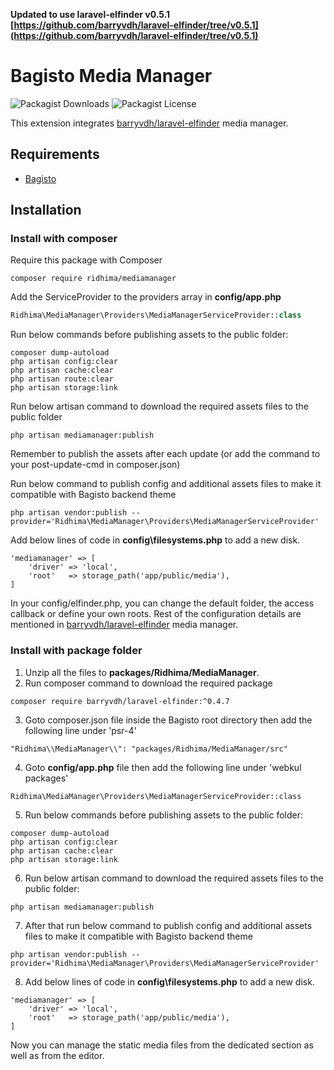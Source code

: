 **Updated to use laravel-elfinder v0.5.1 [https://github.com/barryvdh/laravel-elfinder/tree/v0.5.1](https://github.com/barryvdh/laravel-elfinder/tree/v0.5.1)**

# Bagisto Media Manager
![Packagist Downloads](https://img.shields.io/packagist/dt/ridhima/mediamanager) ![Packagist License](https://img.shields.io/packagist/l/ridhima/mediamanager)

This extension integrates [barryvdh/laravel-elfinder](https://github.com/barryvdh/laravel-elfinder) media manager.

## Requirements
- [Bagisto](https://github.com/bagisto/bagisto)

## Installation

### Install with composer

Require this package with Composer

	composer require ridhima/mediamanager

Add the ServiceProvider to the providers array in **config/app.php**

```php
Ridhima\MediaManager\Providers\MediaManagerServiceProvider::class
```

Run below commands before publishing assets to the public folder:
```
composer dump-autoload
php artisan config:clear
php artisan cache:clear
php artisan route:clear
php artisan storage:link
```

Run below artisan command to download the required assets files to the public folder

	php artisan mediamanager:publish

Remember to publish the assets after each update (or add the command to your post-update-cmd in composer.json)

Run below command to publish config and additional assets files to make it compatible with Bagisto backend theme

	php artisan vendor:publish --provider='Ridhima\MediaManager\Providers\MediaManagerServiceProvider'

Add below lines of code in **config\filesystems.php** to add a new disk.
```
'mediamanager' => [
    'driver' => 'local',
    'root'   => storage_path('app/public/media'),
]
```

In your config/elfinder.php, you can change the default folder, the access callback or define your own roots.
Rest of the configuration details are mentioned in [barryvdh/laravel-elfinder](https://github.com/barryvdh/laravel-elfinder) media manager.

### Install with package folder
1. Unzip all the files to **packages/Ridhima/MediaManager**.
2. Run composer command to download the required package
```
composer require barryvdh/laravel-elfinder:^0.4.7
```
3. Goto composer.json file inside the Bagisto root directory then add the following line under 'psr-4'
```
"Ridhima\\MediaManager\\": "packages/Ridhima/MediaManager/src"
```
4. Goto **config/app.php** file then add the following line under 'webkul packages'
```
Ridhima\MediaManager\Providers\MediaManagerServiceProvider::class
```
5. Run below commands before publishing assets to the public folder:
```
composer dump-autoload
php artisan config:clear
php artisan cache:clear
php artisan storage:link
```
6. Run below artisan command to download the required assets files to the public folder:
```
php artisan mediamanager:publish
```
7. After that run below command to publish config and additional assets files to make it compatible with Bagisto backend theme
```
php artisan vendor:publish --provider='Ridhima\MediaManager\Providers\MediaManagerServiceProvider'
```
8. Add below lines of code in **config\filesystems.php** to add a new disk.
```
'mediamanager' => [
    'driver' => 'local',
    'root'   => storage_path('app/public/media'),
]
```
Now you can manage the static media files from the dedicated section as well as from the editor.
